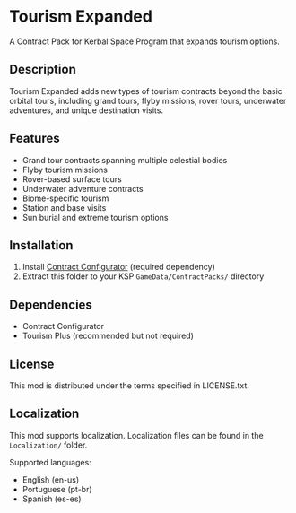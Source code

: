 # Tourism Expanded

A Contract Pack for Kerbal Space Program that expands tourism options.

## Description

Tourism Expanded adds new types of tourism contracts beyond the basic orbital tours, including grand tours, flyby missions, rover tours, underwater adventures, and unique destination visits.

## Features

- Grand tour contracts spanning multiple celestial bodies
- Flyby tourism missions
- Rover-based surface tours
- Underwater adventure contracts
- Biome-specific tourism
- Station and base visits
- Sun burial and extreme tourism options

## Installation

1. Install [Contract Configurator](https://forum.kerbalspaceprogram.com/index.php?/topic/91625-contract-configurator/) (required dependency)
2. Extract this folder to your KSP `GameData/ContractPacks/` directory

## Dependencies

- Contract Configurator
- Tourism Plus (recommended but not required)

## License

This mod is distributed under the terms specified in LICENSE.txt.

## Localization

This mod supports localization. Localization files can be found in the `Localization/` folder.

Supported languages:
- English (en-us)
- Portuguese (pt-br)
- Spanish (es-es)

